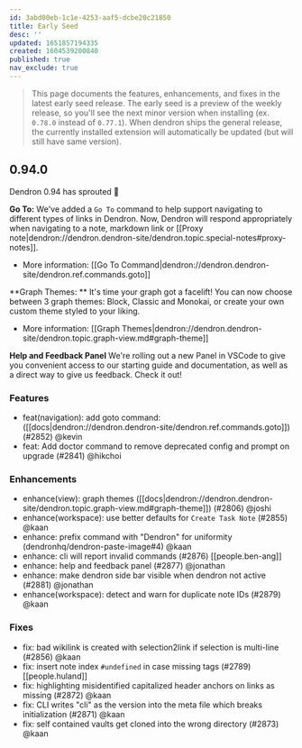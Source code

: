 ```yaml
---
id: 3abd00eb-1c1e-4253-aaf5-dcbe20c21850
title: Early Seed
desc: ''
updated: 1651857194335
created: 1604539200840
published: true
nav_exclude: true
---
```


> This page documents the features, enhancements, and fixes in the latest early seed release. The early seed is a preview of the weekly release, so you'll see the next minor version when installing (ex. `0.78.0` instead of `0.77.1`). When dendron ships the general release, the currently installed extension will automatically be updated (but will still have same version).

## 0.94.0

Dendron 0.94 has sprouted 🌱

**Go To:** We've added a `Go To` command to help support navigating to different types of links in Dendron. Now, Dendron will respond appropriately when navigating to a note, markdown link or [[Proxy note|dendron://dendron.dendron-site/dendron.topic.special-notes#proxy-notes]].

- More information: [[Go To Command|dendron://dendron.dendron-site/dendron.ref.commands.goto]]

**Graph Themes: ** It's time your graph got a facelift! You can now choose between 3 graph themes: Block, Classic and Monokai, or create your own custom theme styled to your liking. 

- More information: [[Graph Themes|dendron://dendron.dendron-site/dendron.topic.graph-view.md#graph-theme]]

**Help and Feedback Panel**
We're rolling out a new Panel in VSCode to give you convenient access to our starting guide and documentation, as well as a direct way to give us feedback. Check it out!


### Features
- feat(navigation): add goto command: ([[docs|dendron://dendron.dendron-site/dendron.ref.commands.goto]]) (#2852) @kevin
- feat: Add doctor command to remove deprecated config and prompt on upgrade (#2841) @hikchoi

### Enhancements
- enhance(view): graph themes ([[docs|dendron://dendron.dendron-site/dendron.topic.graph-view.md#graph-theme]]) (#2806) @joshi
- enhance(workspace): use better defaults for `Create Task Note` (#2855) @kaan
- enhance: prefix command with "Dendron" for uniformity (dendronhq/dendron-paste-image#4)  @kaan
- enhance: cli will report invalid commands (#2876) [[people.ben-ang]]
- enhance: help and feedback panel (#2877) @jonathan 
- enhance: make dendron side bar visible when dendron not active (#2881) @jonathan
- enhance(workspace): detect and warn for duplicate note IDs (#2879) @kaan

### Fixes
- fix: bad wikilink is created with selection2link if selection is multi-line (#2856) @kaan
- fix: insert note index `#undefined` in case missing tags (#2789) [[people.huland]]
- fix: highlighting misidentified capitalized header anchors on links as missing (#2872) @kaan
- fix: CLI writes "cli" as the version into the meta file which breaks initialization (#2871) @kaan
- fix: self contained vaults get cloned into the wrong directory (#2873) @kaan
